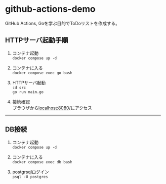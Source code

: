 # github-actions-demo
GitHub Actions, Goを学ぶ目的でToDoリストを作成する。

## HTTPサーバ起動手順
1. コンテナ起動  
`docker compose up -d`

2. コンテナに入る  
`docker compose exec go bash`

3. HTTPサーバ起動  
`cd src`  
`go run main.go`

4. 接続確認  
ブラウザから[localhost:8080/](http://localhost:8080/)にアクセス

___

## DB接続
1. コンテナ起動  
`docker compose up -d`

2. コンテナに入る  
`docker compose exec db bash`

3. postgrsqlログイン  
`psql -U postgres`
